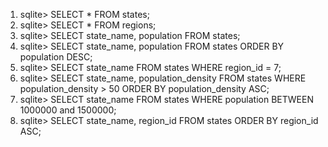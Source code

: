 1. sqlite> SELECT * FROM states;
2. sqlite> SELECT * FROM regions;
3. sqlite> SELECT state_name, population FROM states;
4. sqlite> SELECT state_name, population FROM states ORDER BY population DESC;
5. sqlite> SELECT state_name FROM states WHERE region_id = 7;
6. sqlite> SELECT state_name, population_density FROM states WHERE population_density > 50 ORDER BY population_density ASC;
7. sqlite> SELECT state_name FROM states WHERE population BETWEEN 1000000 and 1500000;
8. sqlite> SELECT state_name, region_id FROM states ORDER BY region_id ASC;



